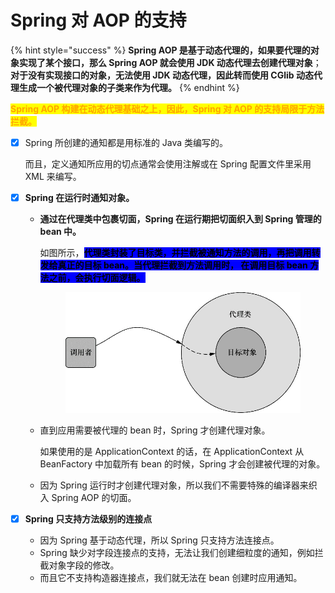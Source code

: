 # Spring 对 AOP 的支持

{% hint style="success" %}
**Spring AOP 是基于动态代理的，如果要代理的对象实现了某个接口，那么 Spring AOP 就会使用 JDK 动态代理去创建代理对象**；**对于没有实现接口的对象，无法使用 JDK 动态代理，因此转而使用 CGlib 动态代理生成一个被代理对象的子类来作为代理。**
{% endhint %}

<mark style="color:orange;">**Spring AOP 构建在动态代理基础之上，因此，Spring 对 AOP 的支持局限于方法拦截。**</mark>

*   [x] Spring 所创建的通知都是用标准的 Java 类编写的。

    而且，定义通知所应用的切点通常会使用注解或在 Spring 配置文件里采用 XML 来编写。
* [x] **Spring 在运行时通知对象。**
  *   **通过在代理类中包裹切面，Spring 在运行期把切面织入到 Spring 管理的 bean 中。**

      如图所示，<mark style="background-color:blue;">**代理类封装了目标类，并拦截被通知方法的调用，再把调用转发给真正的目标 bean。当代理拦截到方法调用时， 在调用目标 bean 方法之前，会执行切面逻辑。**</mark>

      <figure><img src="../../../.gitbook/assets/image (3) (1) (1) (1).png" alt="" width="522"><figcaption></figcaption></figure>
  *   直到应用需要被代理的 bean 时，Spring 才创建代理对象。

      如果使用的是 ApplicationContext 的话，在 ApplicationContext 从 BeanFactory 中加载所有 bean 的时候，Spring 才会创建被代理的对象。
  * 因为 Spring 运行时才创建代理对象，所以我们不需要特殊的编译器来织入 Spring AOP 的切面。
* [x] **Spring 只支持方法级别的连接点**
  * 因为 Spring 基于动态代理，所以 Spring 只支持方法连接点。
  * Spring 缺少对字段连接点的支持，无法让我们创建细粒度的通知，例如拦截对象字段的修改。
  * 而且它不支持构造器连接点，我们就无法在 bean 创建时应用通知。
